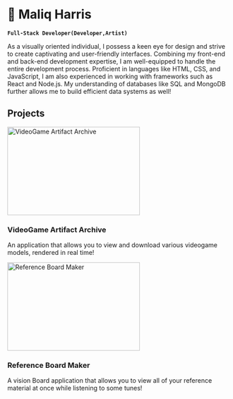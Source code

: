 #  🤖  Maliq Harris 

**`Full-Stack Developer(Developer,Artist)`**

As a visually oriented individual, I possess a keen eye for design and strive to create captivating and user-friendly interfaces. Combining my front-end and back-end development expertise, I am well-equipped to handle the entire development process. Proficient in languages like HTML, CSS, and JavaScript, I am also experienced in working with frameworks such as React and Node.js. My understanding of databases like SQL and MongoDB further allows me to build efficient data systems as well!


## Projects

<div>
    <img src="https://i.ytimg.com/an_webp/1IZ8W4Q6Ua4/mqdefault_6s.webp?du=3000&sqp=CLaQwaUG&rs=AOn4CLCOaNfbWV4NRMVVND_39lZcA619SA" alt="VideoGame Artifact Archive" width="300" height="200">
    <div>
        <h3>VideoGame Artifact Archive</h3>
        <p>An application that allows you to view and download various videogame models, rendered in real time!</p>
    </div>
</div>
<div>
    <img src="https://i.giphy.com/media/kea1PyCHpR45XKtFj1/giphy.webp" alt="Reference Board Maker" width="300" height="200">
    <div>
        <h3>Reference Board Maker</h3>
        <p>A vision Board application that allows you to view all of your reference material at once while listening to some tunes!</p>
    </div>
</div>
